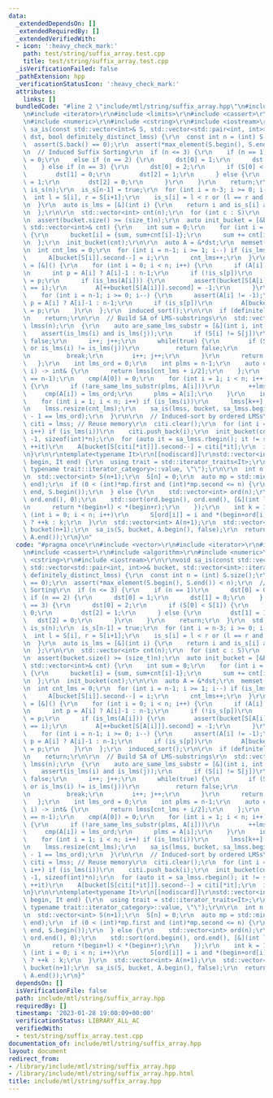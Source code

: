```yaml
---
data:
  _extendedDependsOn: []
  _extendedRequiredBy: []
  _extendedVerifiedWith:
  - icon: ':heavy_check_mark:'
    path: test/string/suffix_array.test.cpp
    title: test/string/suffix_array.test.cpp
  _isVerificationFailed: false
  _pathExtension: hpp
  _verificationStatusIcon: ':heavy_check_mark:'
  attributes:
    links: []
  bundledCode: "#line 2 \"include/mtl/string/suffix_array.hpp\"\n#include <vector>\r\
    \n#include <iterator>\r\n#include <limits>\r\n#include <cassert>\r\n#include <algorithm>\r\
    \n#include <numeric>\r\n#include <cstring>\r\n#include <iostream>\r\n\r\nvoid\
    \ sa_is(const std::vector<int>& S, std::vector<std::pair<int, int>>& bucket, std::vector<int>::iterator\
    \ dst, bool definitely_distinct_lmss) {\r\n  const int n = (int) S.size();\r\n\
    \  assert(S.back() == 0);\r\n  assert(*max_element(S.begin(), S.end()) < n);\r\
    \n  // Induced Suffix Sorting\r\n  if (n <= 3) {\r\n    if (n == 1)\r\n      dst[0]\
    \ = 0;\r\n    else if (n == 2) {\r\n      dst[0] = 1;\r\n      dst[1] = 0;\r\n\
    \    } else if (n == 3) {\r\n      dst[0] = 2;\r\n      if (S[0] < S[1]) {\r\n\
    \        dst[1] = 0;\r\n        dst[2] = 1;\r\n      } else {\r\n        dst[1]\
    \ = 1;\r\n        dst[2] = 0;\r\n      }\r\n    }\r\n    return;\r\n  }\r\n  std::vector<bool>\
    \ is_s(n);\r\n  is_s[n-1] = true;\r\n  for (int i = n-3; i >= 0; i--) {\r\n  \
    \  int l = S[i], r = S[i+1];\r\n    is_s[i] = l < r or (l == r and is_s[i+1]);\r\
    \n  }\r\n  auto is_lms = [&](int i) {\r\n    return i and is_s[i] and !is_s[i-1];\r\
    \n  };\r\n\r\n  std::vector<int> cnt(n);\r\n  for (int c : S)\r\n    cnt[c]++;\r\
    \n  assert(bucket.size() >= (size_t)n);\r\n  auto init_bucket = [&bucket, n](const\
    \ std::vector<int>& cnt) {\r\n    int sum = 0;\r\n    for (int i = 0; i < n; i++)\
    \ {\r\n      bucket[i] = {sum, sum+cnt[i]-1};\r\n      sum += cnt[i];\r\n    }\r\
    \n  };\r\n  init_bucket(cnt);\r\n\r\n  auto A = &*dst;\r\n  memset(A, -1, sizeof(int)*n);\r\
    \n  int cnt_lms = 0;\r\n  for (int i = n-1; i >= 1; i--) if (is_lms(i)) {\r\n\
    \      A[bucket[S[i]].second--] = i;\r\n      cnt_lms++;\r\n  }\r\n  auto induced_sort\
    \ = [&]() {\r\n    for (int i = 0; i < n; i++) {\r\n      if (A[i] == -1) continue;\r\
    \n      int p = A[i] ? A[i]-1 : n-1;\r\n      if (!is_s[p])\r\n        A[bucket[S[p]].first++]\
    \ = p;\r\n      if (is_lms(A[i])) {\r\n        assert(bucket[S[A[i]]].second+1\
    \ == i);\r\n        A[++bucket[S[A[i]]].second] = -1;\r\n      }\r\n    }\r\n\
    \    for (int i = n-1; i >= 0; i--) {\r\n      assert(A[i] != -1);\r\n      int\
    \ p = A[i] ? A[i]-1 : n-1;\r\n      if (is_s[p])\r\n        A[bucket[S[p]].second--]\
    \ = p;\r\n    }\r\n  };\r\n  induced_sort();\r\n\r\n  if (definitely_distinct_lmss)\r\
    \n    return;\r\n\r\n  // Build SA of LMS-substrings\r\n  std::vector<int> sa_lmss(cnt_lms),\
    \ lmss(n);\r\n  {\r\n    auto are_same_lms_substr = [&](int i, int j) {\r\n  \
    \    assert(is_lms(i) and is_lms(j));\r\n      if (S[i] != S[j])\r\n        return\
    \ false;\r\n      i++; j++;\r\n      while(true) {\r\n        if (S[i] != S[j]\
    \ or is_lms(i) != is_lms(j))\r\n          return false;\r\n        if (is_lms(i))\r\
    \n          break;\r\n        i++; j++;\r\n      }\r\n      return true;\r\n \
    \   };\r\n    int lms_ord = 0;\r\n    int plms = n-1;\r\n    auto cmp = [&](int\
    \ i) -> int& {\r\n      return lmss[cnt_lms + i/2];\r\n    };\r\n    assert(A[0]\
    \ == n-1);\r\n    cmp(A[0]) = 0;\r\n    for (int i = 1; i < n; i++) if (is_lms(A[i]))\
    \ {\r\n      if (!are_same_lms_substr(plms, A[i]))\r\n        ++lms_ord;\r\n \
    \     cmp(A[i]) = lms_ord;\r\n      plms = A[i];\r\n    }\r\n    int k = 0;\r\n\
    \    for (int i = 1; i < n; i++) if (is_lms(i))\r\n      lmss[k++] = cmp(i);\r\
    \n    lmss.resize(cnt_lms);\r\n    sa_is(lmss, bucket, sa_lmss.begin(), cnt_lms\
    \ - 1 == lms_ord);\r\n  }\r\n\r\n  // Induced-sort by ordered LMSs\r\n  auto&\
    \ citi = lmss; // Reuse memory\r\n  citi.clear();\r\n  for (int i = 1; i < n;\
    \ i++) if (is_lms(i))\r\n    citi.push_back(i);\r\n  init_bucket(cnt);\r\n  memset(A,\
    \ -1, sizeof(int)*n);\r\n  for (auto it = sa_lmss.rbegin(); it != sa_lmss.rend();\
    \ ++it)\r\n    A[bucket[S[citi[*it]]].second--] = citi[*it];\r\n  induced_sort();\r\
    \n}\r\n\r\ntemplate<typename It>\r\n[[nodiscard]]\r\nstd::vector<int> SuffixArray(It\
    \ begin, It end) {\r\n  using trait = std::iterator_traits<It>;\r\n  static_assert(std::is_base_of<std::random_access_iterator_tag,\
    \ typename trait::iterator_category>::value, \"\");\r\n\r\n  int n = end - begin;\r\
    \n  std::vector<int> S(n+1);\r\n  S[n] = 0;\r\n  auto mp = std::minmax_element(begin,\
    \ end);\r\n  if (0 < (int)*mp.first and (int)*mp.second <= n) {\r\n    std::copy(begin,\
    \ end, S.begin());\r\n  } else {\r\n    std::vector<int> ord(n);\r\n    std::iota(ord.begin(),\
    \ ord.end(), 0);\r\n    std::sort(ord.begin(), ord.end(), [&](int l, int r) {\r\
    \n      return *(begin+l) < *(begin+r);\r\n    });\r\n    int k = 1;\r\n    for\
    \ (int i = 0; i < n; i++)\r\n      S[ord[i]] = i and *(begin+ord[i]) != *(begin+ord[i-1])\
    \ ? ++k : k;\r\n  }\r\n  std::vector<int> A(n+1);\r\n  std::vector<std::pair<int,int>>\
    \ bucket(n+1);\r\n  sa_is(S, bucket, A.begin(), false);\r\n  return std::vector<int>(A.begin()+1,\
    \ A.end());\r\n}\n"
  code: "#pragma once\r\n#include <vector>\r\n#include <iterator>\r\n#include <limits>\r\
    \n#include <cassert>\r\n#include <algorithm>\r\n#include <numeric>\r\n#include\
    \ <cstring>\r\n#include <iostream>\r\n\r\nvoid sa_is(const std::vector<int>& S,\
    \ std::vector<std::pair<int, int>>& bucket, std::vector<int>::iterator dst, bool\
    \ definitely_distinct_lmss) {\r\n  const int n = (int) S.size();\r\n  assert(S.back()\
    \ == 0);\r\n  assert(*max_element(S.begin(), S.end()) < n);\r\n  // Induced Suffix\
    \ Sorting\r\n  if (n <= 3) {\r\n    if (n == 1)\r\n      dst[0] = 0;\r\n    else\
    \ if (n == 2) {\r\n      dst[0] = 1;\r\n      dst[1] = 0;\r\n    } else if (n\
    \ == 3) {\r\n      dst[0] = 2;\r\n      if (S[0] < S[1]) {\r\n        dst[1] =\
    \ 0;\r\n        dst[2] = 1;\r\n      } else {\r\n        dst[1] = 1;\r\n     \
    \   dst[2] = 0;\r\n      }\r\n    }\r\n    return;\r\n  }\r\n  std::vector<bool>\
    \ is_s(n);\r\n  is_s[n-1] = true;\r\n  for (int i = n-3; i >= 0; i--) {\r\n  \
    \  int l = S[i], r = S[i+1];\r\n    is_s[i] = l < r or (l == r and is_s[i+1]);\r\
    \n  }\r\n  auto is_lms = [&](int i) {\r\n    return i and is_s[i] and !is_s[i-1];\r\
    \n  };\r\n\r\n  std::vector<int> cnt(n);\r\n  for (int c : S)\r\n    cnt[c]++;\r\
    \n  assert(bucket.size() >= (size_t)n);\r\n  auto init_bucket = [&bucket, n](const\
    \ std::vector<int>& cnt) {\r\n    int sum = 0;\r\n    for (int i = 0; i < n; i++)\
    \ {\r\n      bucket[i] = {sum, sum+cnt[i]-1};\r\n      sum += cnt[i];\r\n    }\r\
    \n  };\r\n  init_bucket(cnt);\r\n\r\n  auto A = &*dst;\r\n  memset(A, -1, sizeof(int)*n);\r\
    \n  int cnt_lms = 0;\r\n  for (int i = n-1; i >= 1; i--) if (is_lms(i)) {\r\n\
    \      A[bucket[S[i]].second--] = i;\r\n      cnt_lms++;\r\n  }\r\n  auto induced_sort\
    \ = [&]() {\r\n    for (int i = 0; i < n; i++) {\r\n      if (A[i] == -1) continue;\r\
    \n      int p = A[i] ? A[i]-1 : n-1;\r\n      if (!is_s[p])\r\n        A[bucket[S[p]].first++]\
    \ = p;\r\n      if (is_lms(A[i])) {\r\n        assert(bucket[S[A[i]]].second+1\
    \ == i);\r\n        A[++bucket[S[A[i]]].second] = -1;\r\n      }\r\n    }\r\n\
    \    for (int i = n-1; i >= 0; i--) {\r\n      assert(A[i] != -1);\r\n      int\
    \ p = A[i] ? A[i]-1 : n-1;\r\n      if (is_s[p])\r\n        A[bucket[S[p]].second--]\
    \ = p;\r\n    }\r\n  };\r\n  induced_sort();\r\n\r\n  if (definitely_distinct_lmss)\r\
    \n    return;\r\n\r\n  // Build SA of LMS-substrings\r\n  std::vector<int> sa_lmss(cnt_lms),\
    \ lmss(n);\r\n  {\r\n    auto are_same_lms_substr = [&](int i, int j) {\r\n  \
    \    assert(is_lms(i) and is_lms(j));\r\n      if (S[i] != S[j])\r\n        return\
    \ false;\r\n      i++; j++;\r\n      while(true) {\r\n        if (S[i] != S[j]\
    \ or is_lms(i) != is_lms(j))\r\n          return false;\r\n        if (is_lms(i))\r\
    \n          break;\r\n        i++; j++;\r\n      }\r\n      return true;\r\n \
    \   };\r\n    int lms_ord = 0;\r\n    int plms = n-1;\r\n    auto cmp = [&](int\
    \ i) -> int& {\r\n      return lmss[cnt_lms + i/2];\r\n    };\r\n    assert(A[0]\
    \ == n-1);\r\n    cmp(A[0]) = 0;\r\n    for (int i = 1; i < n; i++) if (is_lms(A[i]))\
    \ {\r\n      if (!are_same_lms_substr(plms, A[i]))\r\n        ++lms_ord;\r\n \
    \     cmp(A[i]) = lms_ord;\r\n      plms = A[i];\r\n    }\r\n    int k = 0;\r\n\
    \    for (int i = 1; i < n; i++) if (is_lms(i))\r\n      lmss[k++] = cmp(i);\r\
    \n    lmss.resize(cnt_lms);\r\n    sa_is(lmss, bucket, sa_lmss.begin(), cnt_lms\
    \ - 1 == lms_ord);\r\n  }\r\n\r\n  // Induced-sort by ordered LMSs\r\n  auto&\
    \ citi = lmss; // Reuse memory\r\n  citi.clear();\r\n  for (int i = 1; i < n;\
    \ i++) if (is_lms(i))\r\n    citi.push_back(i);\r\n  init_bucket(cnt);\r\n  memset(A,\
    \ -1, sizeof(int)*n);\r\n  for (auto it = sa_lmss.rbegin(); it != sa_lmss.rend();\
    \ ++it)\r\n    A[bucket[S[citi[*it]]].second--] = citi[*it];\r\n  induced_sort();\r\
    \n}\r\n\r\ntemplate<typename It>\r\n[[nodiscard]]\r\nstd::vector<int> SuffixArray(It\
    \ begin, It end) {\r\n  using trait = std::iterator_traits<It>;\r\n  static_assert(std::is_base_of<std::random_access_iterator_tag,\
    \ typename trait::iterator_category>::value, \"\");\r\n\r\n  int n = end - begin;\r\
    \n  std::vector<int> S(n+1);\r\n  S[n] = 0;\r\n  auto mp = std::minmax_element(begin,\
    \ end);\r\n  if (0 < (int)*mp.first and (int)*mp.second <= n) {\r\n    std::copy(begin,\
    \ end, S.begin());\r\n  } else {\r\n    std::vector<int> ord(n);\r\n    std::iota(ord.begin(),\
    \ ord.end(), 0);\r\n    std::sort(ord.begin(), ord.end(), [&](int l, int r) {\r\
    \n      return *(begin+l) < *(begin+r);\r\n    });\r\n    int k = 1;\r\n    for\
    \ (int i = 0; i < n; i++)\r\n      S[ord[i]] = i and *(begin+ord[i]) != *(begin+ord[i-1])\
    \ ? ++k : k;\r\n  }\r\n  std::vector<int> A(n+1);\r\n  std::vector<std::pair<int,int>>\
    \ bucket(n+1);\r\n  sa_is(S, bucket, A.begin(), false);\r\n  return std::vector<int>(A.begin()+1,\
    \ A.end());\r\n}"
  dependsOn: []
  isVerificationFile: false
  path: include/mtl/string/suffix_array.hpp
  requiredBy: []
  timestamp: '2023-01-28 19:00:09+00:00'
  verificationStatus: LIBRARY_ALL_AC
  verifiedWith:
  - test/string/suffix_array.test.cpp
documentation_of: include/mtl/string/suffix_array.hpp
layout: document
redirect_from:
- /library/include/mtl/string/suffix_array.hpp
- /library/include/mtl/string/suffix_array.hpp.html
title: include/mtl/string/suffix_array.hpp
---
```

